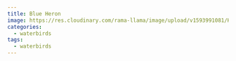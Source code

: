```yaml
---
title: Blue Heron
image: https://res.cloudinary.com/rama-llama/image/upload/v1593991081/Heron_in_Blue_aa5hdr.jpg
categories:
  - waterbirds
tags:
  - waterbirds
---
```

